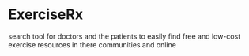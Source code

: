# ExerciseRx

 search tool for doctors and the patients to easily find free and low-cost exercise resources in there communities and online
